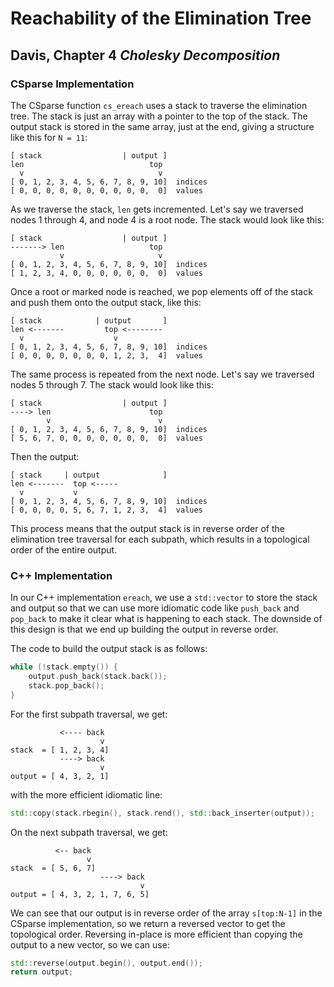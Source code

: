 # Reachability of the Elimination Tree
## Davis, Chapter 4 *Cholesky Decomposition*

### CSparse Implementation
The CSparse function `cs_ereach` uses a stack to traverse the elimination tree. The stack is just an
array with a pointer to the top of the stack. The output stack is stored in the same array, just at
the end, giving a structure like this for `N = 11`:

```
[ stack                  | output ]
len                            top
  v                              v
[ 0, 1, 2, 3, 4, 5, 6, 7, 8, 9, 10]  indices
[ 0, 0, 0, 0, 0, 0, 0, 0, 0, 0,  0]  values
```

As we traverse the stack, `len` gets incremented. Let's say we traversed nodes
1 through 4, and node 4 is a root node. The stack would look like this:

```
[ stack                  | output ]
-------> len                   top
           v                     v
[ 0, 1, 2, 3, 4, 5, 6, 7, 8, 9, 10]  indices
[ 1, 2, 3, 4, 0, 0, 0, 0, 0, 0,  0]  values
```

Once a root or marked node is reached, we pop elements off of the stack and push them onto the
output stack, like this:

```
[ stack            | output       ]
len <-------         top <--------
  v                    v
[ 0, 1, 2, 3, 4, 5, 6, 7, 8, 9, 10]  indices
[ 0, 0, 0, 0, 0, 0, 0, 1, 2, 3,  4]  values
```

The same process is repeated from the next node. Let's say we traversed nodes
5 through 7. The stack would look like this:

```
[ stack                  | output ]
----> len                      top
        v                        v
[ 0, 1, 2, 3, 4, 5, 6, 7, 8, 9, 10]  indices
[ 5, 6, 7, 0, 0, 0, 0, 0, 0, 0,  0]  values
```

Then the output:
```
[ stack     | output              ]
len <-------  top <-----
  v           v
[ 0, 1, 2, 3, 4, 5, 6, 7, 8, 9, 10]  indices
[ 0, 0, 0, 0, 5, 6, 7, 1, 2, 3,  4]  values
```

This process means that the output stack is in reverse order of the elimination tree traversal for
each subpath, which results in a topological order of the entire output.

### C++ Implementation
In our C++ implementation `ereach`, we use a `std::vector` to store the stack and output so that we
can use more idiomatic code like `push_back` and `pop_back` to make it clear what is happening to
each stack. The downside of this design is that we end up building the output in reverse order.

The code to build the output stack is as follows:

```cpp
while (!stack.empty()) {
    output.push_back(stack.back());
    stack.pop_back();
}
```

For the first subpath traversal, we get:
```
           <---- back
                    v
stack  = [ 1, 2, 3, 4]
           ----> back
                    v
output = [ 4, 3, 2, 1]
```

with the more efficient idiomatic line:

```cpp
std::copy(stack.rbegin(), stack.rend(), std::back_inserter(output));
```

On the next subpath traversal, we get:

```
          <-- back
                 v
stack  = [ 5, 6, 7]
                    ----> back
                             v
output = [ 4, 3, 2, 1, 7, 6, 5]
```

We can see that our output is in reverse order of the array `s[top:N-1]` in the CSparse
implementation, so we return a reversed vector to get the topological order.
Reversing in-place is more efficient than copying the output to a new vector, so
we can use:

```cpp
std::reverse(output.begin(), output.end());
return output;
```

